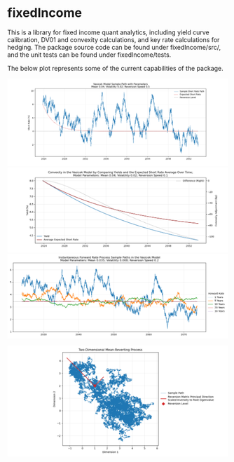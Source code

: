# fixedIncome
This is a library for fixed income quant analytics, including yield curve calibration, DV01 and convexity calculations, and key rate calculations for hedging. The package source code can be found under fixedIncome/src/, and the unit tests can be found under fixedIncome/tests. 

The below plot represents some of the current capabilities of the package. 

![Vasicek Short Rate Sample PAth](https://github.com/aflapan/fixedIncome/blob/master/docs/images/Vasicek_Short_Rate.png)
![Vasicek Short Rate Sample PAth](https://github.com/aflapan/fixedIncome/blob/master/docs/images/Vasicek_Convexity.png)
![Vasicek Short Rate Sample PAth](https://github.com/aflapan/fixedIncome/blob/master/docs/images/Vasicek_Instantaneous_Forward_Rate_Processes.png)

![Vasicek Short Rate Sample PAth](https://github.com/aflapan/fixedIncome/blob/master/docs/images/two_dimensional_mean_reverting_process.png)


